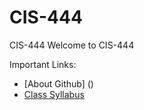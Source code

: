 # CIS-444
CIS-444
Welcome to CIS-444

Important Links:
* [About Github] ()
* [Class Syllabus](https://github.com/SyracuseUniversity-CIS444/CIS-444/wiki/Syllabus)
